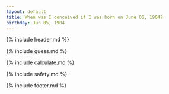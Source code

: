 ```yaml
---
layout: default
title: When was I conceived if I was born on June 05, 1904?
birthday: Jun 05, 1904
---
```


{% include header.md %}

{% include guess.md %}

{% include calculate.md %}

{% include safety.md %}

{% include footer.md %}



